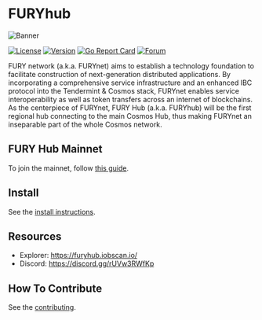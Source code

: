 # FURYhub

![Banner](https://raw.githubusercontent.com/furya-official/furyhub/master/docs/pics/fury.jpg)

[![License](https://img.shields.io/github/license/furya-official/furyhub.svg)](https://github.com/furya-official/furyhub/blob/master/LICENSE)
[![Version](https://img.shields.io/github/tag/furya-official/furyhub.svg)](https://github.com/furya-official/furyhub/releases)
[![Go Report Card](https://goreportcard.com/badge/github.com/furya-official/furyhub)](https://goreportcard.com/report/github.com/furya-official/furyhub)
[![Forum](https://img.shields.io/discourse/https/forum.furyaofficial.org/topics.svg)](https://forum.furyaofficial.org/)

FURY network (a.k.a. FURYnet) aims to establish a technology foundation to facilitate construction of next-generation distributed applications. By incorporating a comprehensive service infrastructure and an enhanced IBC protocol into the Tendermint & Cosmos stack, FURYnet enables service interoperability as well as token transfers across an internet of blockchains.
As the centerpiece of FURYnet, FURY Hub (a.k.a. FURYhub) will be the first regional hub connecting to the main Cosmos Hub, thus making FURYnet an inseparable part of the whole Cosmos network.

## FURY Hub Mainnet

To join the mainnet, follow [this guide](https://www.furyaofficial.org/docs/get-started/mainnet.html).

## Install

See the [install instructions](https://www.furyaofficial.org/docs/get-started/install.html).

## Resources

* Explorer: <https://furyhub.iobscan.io/>
* Discord: <https://discord.gg/rUVw3RWfKp>

## How To Contribute

See the [contributing](./CONTRIBUTING.md).
